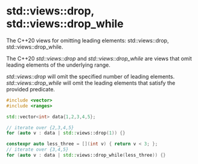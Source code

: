 # std::views::drop, std::views::drop_while

The C++20 views for omitting leading elements: std::views::drop, std::views::drop_while.

The C++20 *std::views::drop* and *std::views::drop_while* are views that omit leading elements of the underlying range.

*std::views::drop* will omit the specified number of leading elements. *std::views::drop_while* will omit the leading elements that satisfy the provided predicate.

```c++
#include <vector>
#include <ranges>

std::vector<int> data{1,2,3,4,5};

// iterate over {2,3,4,5}
for (auto v : data | std::views::drop(1)) {}

constexpr auto less_three = [](int v) { return v < 3; };
// iterate over {3,4,5}
for (auto v : data | std::views::drop_while(less_three)) {}
```

